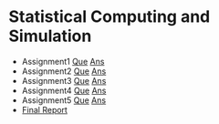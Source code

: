 # Statistical Computing and Simulation

* Assignment1 [Que](https://drive.google.com/open?id=1kYM5ZelZ4jPkUw5Gj849Sd0hlNil7iva) [Ans](https://drive.google.com/open?id=1lO3nkR6ihewFtLphJctEq2dI2N-0gXd4)
* Assignment2 [Que](https://drive.google.com/open?id=1YYS5ypmbGI10a_zf_StzBMy4T2ThyHZX) [Ans](https://drive.google.com/open?id=1H4IW7JsiH6tfHLfwn7wq_LlWr3u9LdnN)
* Assignment3 [Que](https://drive.google.com/open?id=1NMpvlqi4RyeI585MqF9iGAr3AkzRl5Ys) [Ans](https://drive.google.com/open?id=1vPdCYw2ScHX-TKQmBaDj2lkXppAn1tZC)
* Assignment4 [Que](https://drive.google.com/open?id=1Nuw6m31uvTE_bUuGdGpWK5GmMbPoO8_N) [Ans](https://drive.google.com/open?id=1sCwMgQBxgb3y43QjW38dSWlCOwkPpEzU)
* Assignment5 [Que](https://drive.google.com/open?id=1xA0CAOyNLc-w9tR3Gr--tgVWrMqqKCMC) [Ans](https://drive.google.com/open?id=1lJM4Ly1ifQDvWaCURSbDy8VVRQE5nLSC)
* [Final Report](https://drive.google.com/open?id=1ksslE3rFTUM5ZabiAbMcqNx00Csi575L)
